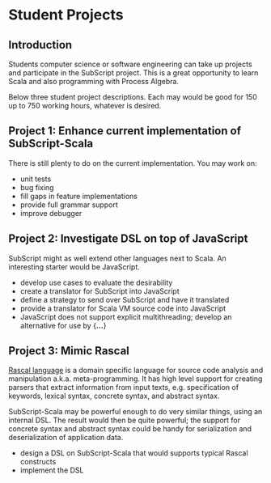 # Student Projects #

## Introduction ##

Students computer science or software engineering can take up projects and participate in the SubScript project. This is a great opportunity to learn Scala and also programming with Process Algebra.

Below three student project descriptions. Each may would be good for 150 up to 750 working hours, whatever is desired.

## Project 1: Enhance current implementation of SubScript-Scala ##

There is still plenty to do on the current implementation. You may work on:

  * unit tests
  * bug fixing
  * fill gaps in feature implementations
  * provide full grammar support
  * improve debugger

## Project 2: Investigate DSL on top of JavaScript ##

SubScript might as well extend other languages next to Scala.
An interesting starter would be JavaScript.

  * develop use cases to evaluate the desirability
  * create a translator for SubScript into JavaScript
  * define a strategy to send over SubScript and have it translated
  * provide a translator for Scala VM source code into JavaScript
  * JavaScript does not support explicit multithreading; develop an alternative for use by {**...**}

## Project 3: Mimic Rascal ##

[Rascal language](http://www.rascal-mpl.org/)  is a domain specific language for source code analysis and manipulation a.k.a. meta-programming. It has high level support for creating parsers that extract information from input texts, e.g. specification of keywords, lexical syntax, concrete syntax, and abstract syntax.

SubScript-Scala may be powerful enough to do very similar things, using an internal DSL. The result would then be quite powerful; the support for concrete syntax and abstract syntax could be handy for serialization and deserialization of application data.

  * design a DSL on SubScript-Scala that would supports typical Rascal constructs
  * implement the DSL